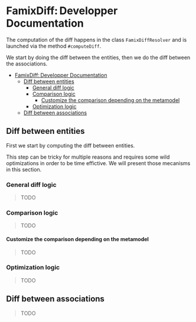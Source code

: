 # FamixDiff: Developper Documentation

The computation of the diff happens in the class `FamixDiffResolver` and is launched via the method `#computeDiff`.

We start by doing the diff between the entities, then we do the diff between the associations.

<!-- TOC -->

- [FamixDiff: Developper Documentation](#famixdiffdevelopper-documentation)
  - [Diff between entities](#diff-between-entities)
    - [General diff logic](#general-diff-logic)
    - [Comparison logic](#comparison-logic)
      - [Customize the comparison depending on the metamodel](#customize-the-comparison-depending-on-the-metamodel)
    - [Optimization logic](#optimization-logic)
  - [Diff between associations](#diff-between-associations)

<!-- /TOC -->

## Diff between entities

First we start by computing the diff between entities. 

This step can be tricky for multiple reasons and requires some wild optimizations in order to be time effictive. We will present those mecanisms in this section. 

### General diff logic

> TODO

### Comparison logic 

> TODO

#### Customize the comparison depending on the metamodel

> TODO

### Optimization logic

> TODO

## Diff between associations

> TODO